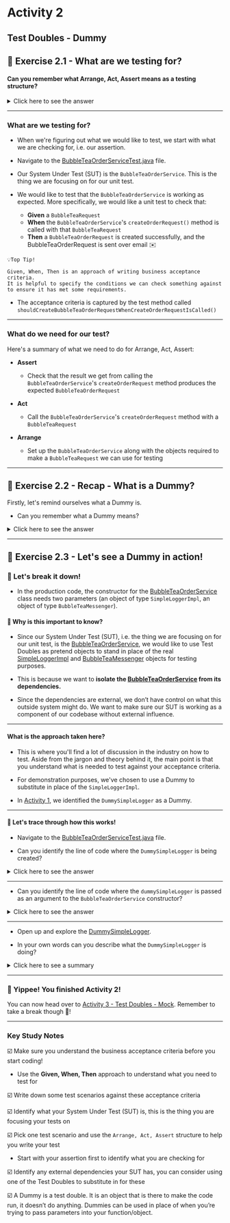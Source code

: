 # Activity 2

## Test Doubles - Dummy

## 🔎 Exercise 2.1 - What are we testing for?


#### Can you remember what Arrange, Act, Assert means as a testing structure?

<details>
<summary>Click here to see the answer</summary>
<pre>

Arrange, Act, Assert is a useful structure to help you plan and write your tests.

#### Arrange
- Arranging any test data and objects you might need to run your unit test

#### Act
- This is your action, what you do to run your code to produce a result i.e. calling your method

#### Assert
- What you’re expecting to see i.e. what your function should(!) return
- The assertion compares your actual result vs. your expected result

</pre>
</details>

---

### What are we testing for?

- When we're figuring out what we would like to test, we start with what we are checking for,
  i.e. our assertion.
  
  
- Navigate to the [BubbleTeaOrderServiceTest.java](../src/test/java/BubbleTeaOrderServiceTest.java) file.
  

- Our System Under Test (SUT) is the `BubbleTeaOrderService`. This is the thing we are focusing on for our unit test.


- We would like to test that the `BubbleTeaOrderService` is working as expected. More specifically,
we would like a unit test to check that:
  
  - **Given** a `BubbleTeaRequest`
  - **When** the `BubbleTeaOrderService`'s `createOrderRequest()` method is called with that `BubbleTeaRequest`
  - **Then** a `BubbleTeaOrderRequest` is created successfully, and the BubbleTeaOrderRequest is sent over email ✉️
  
```
💡Top Tip!

Given, When, Then is an approach of writing business acceptance criteria.
It is helpful to specify the conditions we can check something against to ensure it has met some requirements.

```

- The acceptance criteria is captured by the test method called `shouldCreateBubbleTeaOrderRequestWhenCreateOrderRequestIsCalled()`

---

### What do we need for our test?

Here's a summary of what we need to do for Arrange, Act, Assert:

- **Assert**
  - Check that the result we get from calling the `BubbleTeaOrderService`'s `createOrderRequest` method 
produces the expected `BubbleTeaOrderRequest`
  

- **Act** 
  - Call the `BubbleTeaOrderService`'s `createOrderRequest` method with a `BubbleTeaRequest`


- **Arrange** 
  - Set up the `BubbleTeaOrderService` along with the objects required to make a `BubbleTeaRequest` we can
  use for testing


---

## 🔎 Exercise 2.2 - Recap - What is a Dummy?

Firstly, let's remind ourselves what a Dummy is.

- Can you remember what a Dummy means?

<details>
<summary>Click here to see the answer</summary>
<pre>

It is an object that is there to make the code run, it doesn’t do anything.
Dummies can be used in place of when you’re trying to pass parameters into your function/object.

</pre>
</details>

---

## 🔎 Exercise 2.3 - Let's see a Dummy in action!

### 💭 Let's break it down!

- In the production code, the constructor for the [BubbleTeaOrderService](../src/main/java/com/techreturners/bubbleteaordersystem/service/BubbleTeaOrderService.java)
  class needs two parameters (an object of type `SimpleLoggerImpl`, an object of type `BubbleTeaMessenger`).
  
#### 🤔 Why is this important to know?

- Since our System Under Test (SUT), i.e. the thing we are focusing on for our unit test,
  is the [BubbleTeaOrderService](../src/main/java/com/techreturners/bubbleteaordersystem/service/BubbleTeaOrderService.java), we would like to use Test Doubles as pretend objects to
  stand in place of the real [SimpleLoggerImpl](../src/main/java/com/techreturners/bubbleteaordersystem/model/SimpleLoggerImpl.java) and
  [BubbleTeaMessenger](../src/main/java/com/techreturners/bubbleteaordersystem/service/BubbleTeaMessenger.java) objects for testing purposes.
  

- This is because we want to **isolate the [BubbleTeaOrderService](../src/main/java/com/techreturners/bubbleteaordersystem/service/BubbleTeaOrderService.java) from its dependencies.**
  

- Since the dependencies are external, we don’t have control on what this outside system might do. We want to make sure
our SUT is working as a component of our codebase without external influence.
  
---

#### What is the approach taken here?

- This is where you'll find a lot of discussion in the industry on how to test. Aside from the jargon and theory behind it, the main
point is that you understand what is needed to test against your acceptance criteria.


- For demonstration purposes, we've chosen to use a Dummy to substitute in place of the `SimpleLoggerImpl`. 
  

- In [Activity 1](activity_1.md), we identified the `DummySimpleLogger`
as a Dummy.
  
---

#### 👀 Let's trace through how this works!

- Navigate to the [BubbleTeaOrderServiceTest.java](../src/test/java/BubbleTeaOrderServiceTest.java) file.


- Can you identify the line of code where the `DummySimpleLogger` is being created?

<details>
<summary>Click here to see the answer</summary>
<pre>

//BubbleTeaOrderServiceTest - Line 24

dummySimpleLogger = new DummySimpleLogger();

</pre>
</details>

---

- Can you identify the line of code where the `dummySimpleLogger` is passed as an 
argument to the `BubbleTeaOrderService` constructor?

<details>
<summary>Click here to see the answer</summary>
<pre>

//BubbleTeaOrderServiceTest - Line 26

bubbleTeaOrderService = new BubbleTeaOrderService(dummySimpleLogger, mockMessenger);

👉 The `dummySimpleLogger` is a Dummy that's solely there to stand in for the `SimpleLoggerImpl` parameter.

</pre>
</details>

---

- Open up and explore the [DummySimpleLogger](../src/test/java/testhelper/DummySimpleLogger.java).


- In your own words can you describe what the `DummySimpleLogger` is doing?

<details>
<summary>Click here to see a summary</summary>
<pre>

The `DummySimpleLogger` implements the `SimpleLoggerImpl` interface.
It has a `addLoggingText` method.
You can see that it isn't doing anything with the method.

</pre>
</details>

---
### 🥳 Yippee! You finished Activity 2!

You can now head over to [Activity 3 - Test Doubles - Mock](activity_3.md).
Remember to take a break though 🍵!

---

### Key Study Notes

☑️ Make sure you understand the business acceptance criteria before you start coding!
- Use the **Given, When, Then** approach to understand what you need to test for

☑️ Write down some test scenarios against these acceptance criteria

☑️ Identify what your System Under Test (SUT) is, this is the thing you are focusing your tests on

☑️ Pick one test scenario and use the `Arrange, Act, Assert` structure to help you write your test
- Start with your assertion first to identify what you are checking for

☑️ Identify any external dependencies your SUT has, you can consider using one of the Test Doubles to substitute in for 
these

☑️ A Dummy is a test double. It is an object that is there to make the code run, it doesn’t do anything.
Dummies can be used in place of when you’re trying to pass parameters into your function/object.
